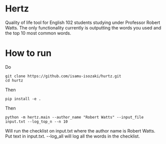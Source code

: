 # Hertz
Quality of life tool for English 102 students studying under Professor Robert Watts. The only functionality currently is outputting the words you used and the top 10 most common words.
# How to run
Do
```
git clone https://github.com/isamu-isozaki/hurtz.git
cd hurtz
```
Then
```
pip install -e .
```
Then
```
python -m hertz.main --author_name "Robert Watts" --input_file input.txt --log_top_n --n 10
```
Will run the checklist on input.txt where the author name is Robert Watts. Put text in input.txt. --log_all will log all the words in the checklist.
